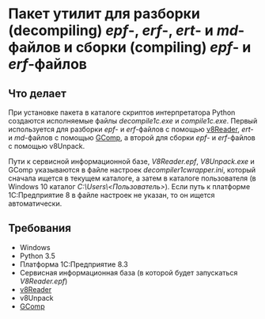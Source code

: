 Пакет утилит для разборки (decompiling) *epf*-, *erf*-, *ert*- и *md*-файлов и сборки (compiling) *epf*- и *erf*-файлов
===

Что делает
---

При установке пакета в каталоге скриптов интерпретатора Python создаются исполняемые файлы *decompile1c.exe* и
*compile1c.exe*. Первый используется для разборки *epf*- и *erf*-файлов с помощью 
[v8Reader][1], *ert*- и *md*-файлов с помощью 
[GComp][2], а второй для сборки *epf*- и *erf*-файлов с помощью v8Unpack. 

Пути к сервисной информационной базе, *V8Reader.epf*, *V8Unpack.exe* и GComp указываются в файле настроек 
*decompiler1cwrapper.ini*, который сначала ищется в текущем каталоге, а затем в каталоге пользователя (в Windows 10 
каталог *C:\\Users\\\<Пользователь\>*). Если путь к платформе 1С:Предприятие 8 в файле настроек не указан, то 
он ищется автоматически.

Требования
---

- Windows
- Python 3.5
- Платформа 1С:Предприятие 8.3
- Сервисная информационная база (в которой будет запускаться *V8Reader.epf*)
- [v8Reader][1]
- v8Unpack
- [GComp][2]

[1]: https://github.com/xDrivenDevelopment/v8Reader
[2]: http://1c.alterplast.ru/gcomp/

